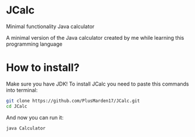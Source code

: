 # JCalc
Minimal functionality Java calculator


A minimal version of the Java calculator created by me while learning this programming language


# How to install?
Make sure you have JDK!
To install JCalc you need to paste this commands into terminal:
```bash
git clone https://github.com/PlusMarden17/JCalc.git
cd JCalc
```
And now you can run it:
```bash
java Calculator
```
